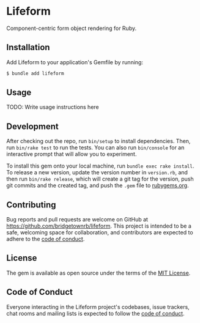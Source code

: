 # Lifeform

Component-centric form object rendering for Ruby.

## Installation

Add Lifeform to your application's Gemfile by running:

```sh
$ bundle add lifeform
```

## Usage

TODO: Write usage instructions here

## Development

After checking out the repo, run `bin/setup` to install dependencies. Then, run `bin/rake test` to run the tests. You can also run `bin/console` for an interactive prompt that will allow you to experiment.

To install this gem onto your local machine, run `bundle exec rake install`. To release a new version, update the version number in `version.rb`, and then run `bin/rake release`, which will create a git tag for the version, push git commits and the created tag, and push the `.gem` file to [rubygems.org](https://rubygems.org).

## Contributing

Bug reports and pull requests are welcome on GitHub at https://github.com/bridgetownrb/lifeform. This project is intended to be a safe, welcoming space for collaboration, and contributors are expected to adhere to the [code of conduct](https://github.com/bridgetownrb/lifeform/blob/main/CODE_OF_CONDUCT.md).

## License

The gem is available as open source under the terms of the [MIT License](https://opensource.org/licenses/MIT).

## Code of Conduct

Everyone interacting in the Lifeform project's codebases, issue trackers, chat rooms and mailing lists is expected to follow the [code of conduct](https://github.com/bridgetownrb/lifeform/blob/main/CODE_OF_CONDUCT.md).
